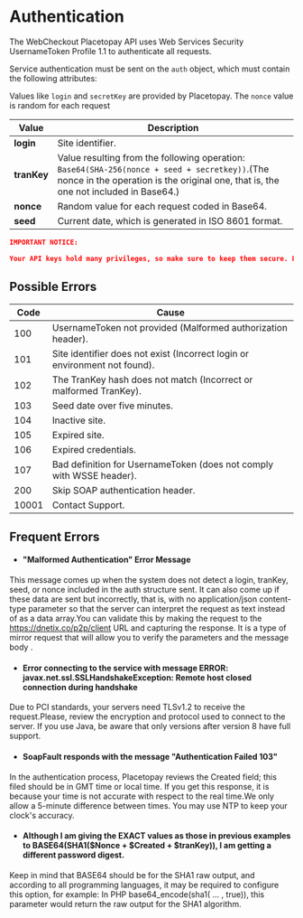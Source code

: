 # Authentication

The WebCheckout Placetopay API uses Web Services Security UsernameToken Profile 1.1 to authenticate all requests.

Service authentication must be sent on the `auth` object, which must contain the following attributes:

Values like `login` and `secretKey` are provided by Placetopay.
The `nonce` value is random for each request

Value | Description
---------|----------
 **login** | Site identifier.
 **tranKey** | Value resulting from the following operation: `Base64(SHA-256(nonce + seed + secretkey))`.(The nonce in the operation is the original one, that is, the one not included in Base64.)
 **nonce** | Random value for each request coded in Base64.
 **seed** | Current date, which is generated in ISO 8601 format.


```json
IMPORTANT NOTICE:

Your API keys hold many privileges, so make sure to keep them secure. Do not share your secret API keys in public repositories like GitHub, client-side codes, etc.
```

## Possible Errors


Code | Cause 
---------|----------
 100 | UsernameToken not provided (Malformed authorization header).
 101 | Site identifier does not exist (Incorrect login or environment not found). 
 102 | 	The TranKey hash does not match (Incorrect or malformed TranKey).
 103 | Seed date over five minutes.
 104 | Inactive site.
 105| Expired site.
 106 | Expired credentials.
 107| Bad definition for UsernameToken (does not comply with WSSE header).
 200| Skip SOAP authentication header.
 10001| Contact Support.

## Frequent Errors

- #### **"Malformed Authentication" Error Message**

This message comes up when the system does not detect a login, tranKey, seed, or nonce included in the auth structure sent. It can also come up if these data are sent but incorrectly, that is, with no application/json content-type parameter so that the server can interpret the request as text instead of as a data array.You can validate this by making the request to the https://dnetix.co/p2p/client  URL and capturing the response. It is a type of mirror request that will allow you to verify the parameters and the message body .

- #### **Error connecting to the service with message ERROR: javax.net.ssl.SSLHandshakeException: Remote host closed connection during handshake**

Due to PCI standards, your servers need TLSv1.2 to receive the request.Please, review the encryption and protocol used to connect to the server. If you use Java, be aware that only versions after version 8 have full support.

- #### **SoapFault responds with the message "Authentication Failed 103"**

In the authentication process, Placetopay reviews the Created field; this filed should be in GMT time or local time. If you get this response, it is because your time is not accurate with respect to the real time.We only allow a 5-minute difference between times. You may use NTP to keep your clock's accuracy.

- #### **Although I am giving the EXACT values as those in previous examples to BASE64(SHA1($Nonce + $Created + $tranKey)), I am getting a different password digest.**

Keep in mind that BASE64 should be for the SHA1 raw output, and according to all programming languages, it may be required to configure this option, for example: In PHP base64_encode(sha1( … , true)), this parameter would return the raw output for the SHA1 algorithm.

